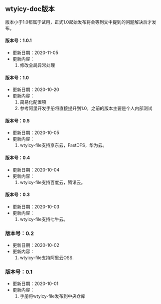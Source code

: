 ## wtyicy-doc版本
版本小于1.0都属于试用，正式1.0起始发布将会等到文中提到的问题解决后才发布。

#### 版本号：1.0.1
- 更新日期：2020-11-05
- 更新内容：
	1. 修改全局异常处理
	
#### 版本号：1.0
- 更新日期：2020-10-20
- 更新内容：
	1. 简易化配置项
	2. 参考阿里开发手册将直接提升到1.0，之前的版本主要是个人内部测试
	
#### 版本号：0.5
- 更新日期：2020-10-05
- 更新内容：
	1. wtyicy-file支持京东云，FastDFS，华为云。	
	
#### 版本号：0.4
- 更新日期：2020-10-04
- 更新内容：
	1. wtyicy-file支持百度云，腾讯云。	
	
#### 版本号：0.3
- 更新日期：2020-10-03
- 更新内容：
	1. wtyicy-file支持七牛云。
	
### 版本号：0.2  
- 更新日期：2020-10-02
- 更新内容：
	1. wtyicy-file支持阿里云OSS.

### 版本号：0.1 
- 更新日期：2020-10-01
- 更新内容：
	1. 手册将wtyicy-file发布到中央仓库
